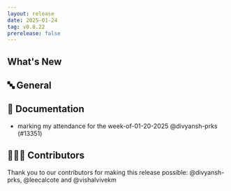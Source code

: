 ```yaml
---
layout: release
date: 2025-01-24
tag: v0.8.22
prerelease: false
---
```


## What's New

## 🔤 General

## 📖 Documentation

- marking my attendance for the week-of-01-20-2025 @divyansh-prks (#13351)

## 👨🏽‍💻 Contributors

Thank you to our contributors for making this release possible:
@divyansh-prks, @leecalcote and @vishalvivekm
